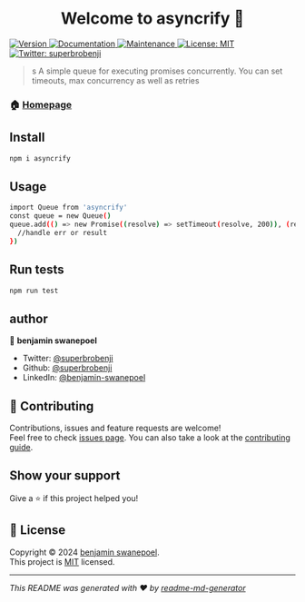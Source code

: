<h1 align="center">Welcome to asyncrify 👋</h1>
<p>
  <a href="https://www.npmjs.com/package/asyncrify" target="_blank">
    <img alt="Version" src="https://img.shields.io/npm/v/asyncrify.svg">
  </a>
  <a href="https://github.com/superbrobenji/async-queue/blob/main/docs/package.md" target="_blank">
    <img alt="Documentation" src="https://img.shields.io/badge/documentation-yes-brightgreen.svg" />
  </a>
  <a href="https://github.com/superbrobenji/async-queue/graphs/commit-activity" target="_blank">
    <img alt="Maintenance" src="https://img.shields.io/badge/Maintained%3F-yes-green.svg" />
  </a>
  <a href="https://github.com/superbrobenji/async-queue/blob/main/LICENSE" target="_blank">
    <img alt="License: MIT" src="https://img.shields.io/github/license/superbrobenji/asyncrify" />
  </a>
  <a href="https://twitter.com/superbrobenji" target="_blank">
    <img alt="Twitter: superbrobenji" src="https://img.shields.io/twitter/follow/superbrobenji.svg?style=social" />
  </a>
</p>

> s A simple queue for executing promises concurrently. You can set timeouts, max concurrency as well as retries

### 🏠 [Homepage](https://www.npmjs.com/package/asyncrify)

## Install

```sh
npm i asyncrify
```

## Usage

```sh
import Queue from 'asyncrify'
const queue = new Queue()
queue.add(() => new Promise((resolve) => setTimeout(resolve, 200)), (res, err) => {
  //handle err or result
})
```

## Run tests

```sh
npm run test
```

## author

👤 **benjamin swanepoel**

- Twitter: [@superbrobenji](https://twitter.com/superbrobenji)
- Github: [@superbrobenji](https://github.com/superbrobenji)
- LinkedIn: [@benjamin-swanepoel](https://linkedin.com/in/benjamin-swanepoel)

## 🤝 Contributing

Contributions, issues and feature requests are welcome!<br />Feel free to check [issues page](https://github.com/superbrobenji/async-queue/issues). You can also take a look at the [contributing guide](https://github.com/superbrobenji/async-queue/blob/main/CONTRIBUTING.md).

## Show your support

Give a ⭐️ if this project helped you!

## 📝 License

Copyright © 2024 [benjamin swanepoel](https://github.com/superbrobenji).<br />
This project is [MIT](https://github.com/superbrobenji/async-queue/blob/main/LICENSE) licensed.

---

_This README was generated with ❤️ by [readme-md-generator](https://github.com/kefranabg/readme-md-generator)_
